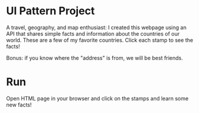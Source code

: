 # UI Pattern Project

A travel, geography, and map enthusiast: I created this webpage using an API that shares simple facts and information about the countries of our world. These are a few of my favorite countries. Click each stamp to see the facts!

Bonus: if you know where the "address" is from, we will be best friends.


# Run

Open HTML page in your browser and click on the stamps and learn some new facts!
